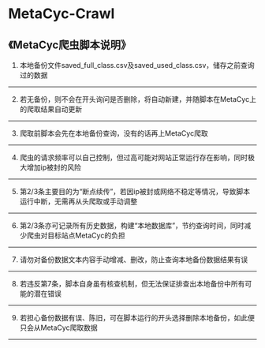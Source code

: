 # MetaCyc-Crawl

《MetaCyc爬虫脚本说明》
------------------------------------------------------------------------------------------------------------------
1.  本地备份文件saved_full_class.csv及saved_used_class.csv，储存之前查询过的数据
------------------------------------------------------------------------------------------------------------------
2.  若无备份，则不会在开头询问是否删除，将自动新建，并随脚本在MetaCyc上的爬取结果自动更新
------------------------------------------------------------------------------------------------------------------
3.  爬取前脚本会先在本地备份查询，没有的话再上MetaCyc爬取
------------------------------------------------------------------------------------------------------------------
4.  爬虫的请求频率可以自己控制，但过高可能对网站正常运行存在影响，同时极大增加ip被封的风险
------------------------------------------------------------------------------------------------------------------
5.  第2/3条主要目的为“断点续传”，若因ip被封或网络不稳定等情况，导致脚本运行中断，无需再从头爬取或手动调整
------------------------------------------------------------------------------------------------------------------
6.  第2/3条亦可记录所有历史数据，构建“本地数据库”，节约查询时间，同时减少爬虫对目标站点MetaCyc的负担
------------------------------------------------------------------------------------------------------------------
7.  请勿对备份数据文本内容手动增减、删改，防止查询本地备份数据结果有误
------------------------------------------------------------------------------------------------------------------
8.  若违反第7条，脚本自身虽有核查机制，但无法保证排查出本地备份中所有可能的潜在错误
------------------------------------------------------------------------------------------------------------------
9.  若担心备份数据有误、陈旧，可在脚本运行的开头选择删除本地备份，如此便只会从MetaCyc爬取数据
------------------------------------------------------------------------------------------------------------------
